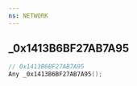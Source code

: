```yaml
---
ns: NETWORK
---
```

## _0x1413B6BF27AB7A95

```c
// 0x1413B6BF27AB7A95
Any _0x1413B6BF27AB7A95();
```

